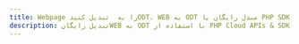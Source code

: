 ---title: Webpage را به  تبدیل کنیدODT، WEB به ODT مبدل رایگان یا PHP SDKdescription: تبدیل رایگانWEB به ODT با استفاده از PHP Cloud APIs & SDK همچنین اسناد PDF را در Cloud ایجاد، ویرایش و رندر کنید.---